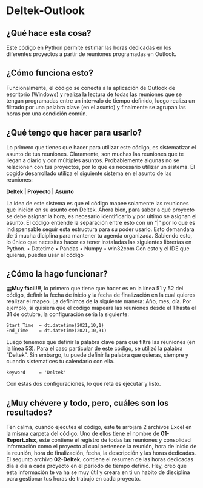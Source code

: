 # Deltek-Outlook

## ¿Qué hace esta cosa?
Este código en Python permite estimar las horas dedicadas en los diferentes proyectos a partir de reuniones programadas en Outlook.

## ¿Cómo funciona esto?
Funcionalmente, el código se conecta a la aplicación de Outlook de escritorio (Windows) y realiza la lectura de todas las reuniones que se tengan programadas entre un intervalo de tiempo definido, luego realiza un filtrado por una palabra clave (en el asunto) y finalmente se agrupan las horas por una condición común.

## ¿Qué tengo que hacer para usarlo?
Lo primero que tienes que hacer para utilizar este código, es sistematizar el asunto de tus reuniones. Claramente, son muchas las reuniones que te llegan a diario y con múltiples asuntos. Probablemente algunas no se relacionen con tus proyectos, por lo que es necesario utilizar un sistema. El cogido desarrollado utiliza el siguiente sistema en el asunto de las reuniones:

**Deltek | Proyecto | Asunto**

La idea de este sistema es que el código mapee solamente las reuniones que inicien en su asunto con Deltek. Ahora bien, para saber a qué proyecto se debe asignar la hora, es necesario identificarlo y por ultimo se asignan el asunto. El código entiende la separación entre esto con un “|” por lo que es indispensable seguir esta estructura para su poder usarlo. Esto demandara de ti mucha diciplina para mantener tu agenda organizada.
Sabiendo esto, lo único que necesitas hacer es tener instaladas las siguientes librerías en Python.
•	Datetime
•	Pandas
•	Numpy
•	win32com
Con esto y el IDE que quieras, puedes usar el código

## ¿Cómo la hago funcionar?
**¡¡¡Muy fácil!!!**, lo primero que tiene que hacer es en la línea 51 y 52 del código, definir la fecha de inicio y la fecha de finalización en la cual quieres realizar el mapeo. La definimos de la siguiente manera: Año, mes, día. Por ejemplo, si quisiera que el código mapeara las reuniones desde el 1 hasta el 31 de octubre, la configuración seria la siguiente:

	Start_Time  = dt.datetime(2021,10,1)
	End_Time    = dt.datetime(2021,10,31)

Luego tenemos que definir la palabra clave para que filtre las reuniones (en la línea 53). Para el caso particular de este código, se utilizó la palabra “Deltek”. Sin embargo, tu puede definir la palabra que quieras, siempre y cuando sistematices tu calendario con ella.

	keyword     = 'Deltek'

Con estas dos configuraciones, lo que reta es ejecutar y listo.

## ¿Muy chévere y todo, pero, cuáles son los resultados?
Ten calma, cuando ejecutes el código, este te arrojara 2 archivos Excel en la misma carpeta del código. Uno de ellos tiene el nombre de **01-Report.xlsx**, este contiene el registro de todas las reuniones y consolidad información como el proyecto al cual pertenece la reunión, hora de inicio de la reunión, hora de finalización, fecha, la descripción y las horas dedicadas. El segunto archivo **02-Deltek**, contiene el resumen de las horas dedicadas día a día a cada proyecto en el periodo de tiempo definió.
Hey, creo que esta información te va ha se muy útil y creara en ti un habito de disciplina para gestionar tus horas de trabajo en cada proyecto.
